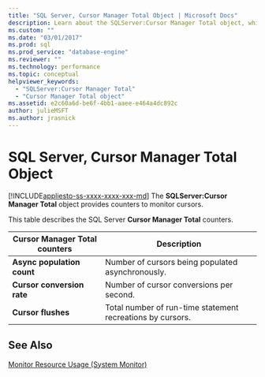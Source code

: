 ```yaml
---
title: "SQL Server, Cursor Manager Total Object | Microsoft Docs"
description: Learn about the SQLServer:Cursor Manager Total object, which provides counters to monitor cursors in SQL Server.
ms.custom: ""
ms.date: "03/01/2017"
ms.prod: sql
ms.prod_service: "database-engine"
ms.reviewer: ""
ms.technology: performance
ms.topic: conceptual
helpviewer_keywords: 
  - "SQLServer:Cursor Manager Total"
  - "Cursor Manager Total object"
ms.assetid: e2c60a6d-be6f-4bb1-aaee-e464a4dc892c
author: julieMSFT
ms.author: jrasnick
---
```

# SQL Server, Cursor Manager Total Object
[!INCLUDE[appliesto-ss-xxxx-xxxx-xxx-md](../../includes/appliesto-ss-xxxx-xxxx-xxx-md.md)]
  The **SQLServer:Cursor Manager Total** object provides counters to monitor cursors.  
  
 This table describes the SQL Server **Cursor Manager Total** counters.  
  
|Cursor Manager Total counters|Description|  
|-----------------------------------|-----------------|  
|**Async population count**|Number of cursors being populated asynchronously.|  
|**Cursor conversion rate**|Number of cursor conversions per second.|  
|**Cursor flushes**|Total number of run-time statement recreations by cursors.|  
  
## See Also  
 [Monitor Resource Usage &#40;System Monitor&#41;](../../relational-databases/performance-monitor/monitor-resource-usage-system-monitor.md)  
  
  

